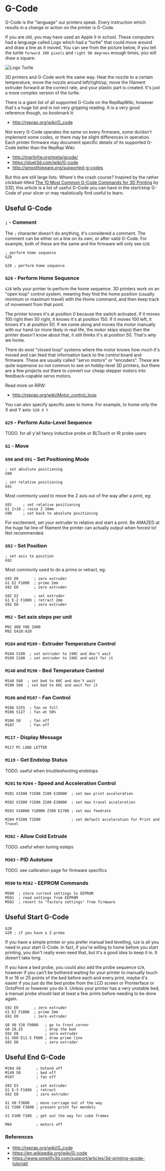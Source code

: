 # G-Code

G-Code is the "language" our printers speak. Every instruction which results in a change or action on the printer is G-Code.

If you are old, you may have used an Apple II in school. These computers had a language called Logo which had a "turtle" that could move around and draw a line as it moved. You can see from the picture below, if you tell the turtle `forward 100 pixels` and `right 90 degrees` enough times, you will draw a square:

![Logo Turtle](https://theantiroom.files.wordpress.com/2011/04/logo_turtle.jpg)

3D printers and G-Code work the same way. Heat the nozzle to a certain temperature, move the nozzle around left/right/up, move the filament extruder forward at the correct rate, and your plastic part is created. It's just a more complex version of the turtle.

There is a giant list of all supported G-Code on the RepRapWiki, however that's a huge list and is not very gripping reading. It is a very good reference though, so bookmark it:

* http://reprap.org/wiki/G_code

Not every G-Code operates the same on every firmware, some do/don't implement some codes, or there may be slight differences in operation. Each printer firmware may document specific details of its supported G-Code better than the RepRap Wiki:

* http://marlinfw.org/meta/gcode/
* https://duet3d.com/wiki/G-code
* http://smoothieware.org/supported-g-codes

But this are still large lists. Where's the crash course? Inspired by the rather clickbait-titled [The 10 Most Common G-Code Commands for 3D Printing](https://www.simplify3d.com/support/articles/3d-printing-gcode-tutorial/) by S3D, this article is a list of useful G-Code you can have in the start/stop G-Code of your slicer or may realistically find useful to learn.

## Useful G-Code

### `;` - Comment

The `;` character doesn't do anything, it's considered a comment. The comment can be either on a line on its own, or after valid G-Code. For example, both of these are the same and the firmware will only see `G28`:

~~~
; perform home sequence
G28
~~~

~~~
G28 ; perform home sequence
~~~

### `G28` - Perform Home Sequence

`G28` tells your printer to perform the home sequence. 3D printers work on an "open loop" control system, meaning they find the home position (usually minimum or maximum travel) with the Home command, and then keep track of movement from that point.

The printer knows it's at position 0 because the switch activated. If it moves 100 right then 50 right, it knows it's at position 150. If it moves 100 left, it knows it's at position 50. If we come along and moves the motor manually with our hand (or more likely in real life, the motor skips steps) then the printer doesn't know about that, it still thinks it's at position 50. That's why we home.

There do exist "closed loop" systems where the motor knows how much it's moved and can feed that information back to the control board and firmware. These are usually called "servo motors" or "encoders". These are quite expensive so not common to see on hobby-level 3D printers, but there are a few projects out there to convert our cheap stepper motors into feedback-capable servo motors.

Read more on RRW:

* http://reprap.org/wiki/Motor_control_loop

You can also specify specific axes to home. For example, to home only the X and Y axis: `G28 X Y`

### `G29` - Perform Auto-Level Sequence

TODO. for all y'all fancy inductive probe or BLTouch or IR probe users

### `G1` - Move

### `G90` and `G91` - Set Positioning Mode

~~~
; set absolute positioning
G90

; set relative positioning
G91
~~~

Most commonly used to move the Z axis out of the way after a print, eg:

~~~
G91     ; set relative positioning
G1 Z+10 ; raise Z 10mm
G90     ; set back to absolute positioning
~~~

For excitement, set your extruder to relative and start a print. Be AMAZED at the huge fat line of filament the printer can actually output when forced to! Not recommended.

### `G92` - Set Position

~~~
; set axis to position
G92
~~~

Most commonly used to do a prime or retract, eg:

~~~
G92 E0       ; zero extruder
G1 E2 F1800  ; prime 2mm
G92 E0       ; zero extruder
~~~

~~~
G92 E2       ; set extruder
G1 E-2 F1800 ; retract 2mm
G92 E0       ; zero extruder
~~~

### `M92` - Set axis steps per unit

~~~
M92 X80 Y80 Z400
M92 E420:420
~~~

### `M104` and `M109` - Extruder Temperature Control

~~~
M104 S190  ; set extruder to 190C and don't wait
M109 S190  ; set extruder to 190C and wait for it
~~~

### `M140` and `M190` - Bed Temperature Control

~~~
M140 S60  ; set bed to 60C and don't wait
M190 S60  ; set bed to 60C and wait for it
~~~

### `M106` and `M107` - Fan Control

~~~
M106 S255  ; fan on full
M106 S127  ; fan at 50%

M106 S0    ; fan off
M107       ; fan off
~~~

### `M117` - Display Message

~~~
M117 PC LOAD LETTER
~~~

### `M119` - Get Endstop Status

TODO. useful when troubleshooting endstops

### `M201` to `M204` - Speed and Acceleration Control

~~~
M201 X1500 Y1500 Z100 E10000  ; set max print acceleration

M202 X1500 Y1500 Z100 E10000  ; set max travel acceleration

M203 X18000 Y18000 Z300 E2700 ; set max feedrate

M204 P1500 T1500              ; set default acceleration for Print and Travel
~~~

### `M302` - Allow Cold Extrude

TODO. useful when tuning esteps

### `M303` - PID Autotune

TODO. see calibration page for firmware specifics

### `M500` to `M502` - EEPROM Commands

~~~
M500  ; store current settings to EEPROM
M501  ; read settings from EEPROM
M502  ; revert to "factory settings" from firmware
~~~

## Useful Start G-Code

~~~
G28
G29 ; if you have a Z probe
~~~

If you have a simple printer or you prefer manual bed levelling, `G28` is all you need in your start G-Code. In fact, if you're willing to home before you start printing, you don't really even need that, but it's a good idea to keep it in. It doesn't take long.

If you have a bed probe, you could also add the probe sequence `G29`, however if you can't be bothered waiting for your printer to manually touch 9 or 16 or 25 points of the bed before each and every print, maybe it's easier if you just do the bed probe from the LCD screen or Pronterface or OctoPrint or however you do it. Unless your printer has a very unstable bed, a manual probe should last at least a few prints before needing to be done again.

~~~
G92 E0       ; zero extruder
G1 E2 F1800  ; prime 2mm
G92 E0       ; zero extruder
~~~

~~~
G0 X0 Y20 F9000   ; go to front corner
G0 Z0.25          ; drop the bed
G92 E0            ; zero extruder
G1 X60 E12.5 F600 ; draw prime line
G92 E0            ; zero extruder
~~~

## Useful End G-Code

~~~
M104 S0       ; hotend off
M140 S0       ; bed off
M107          ; fan off
~~~

~~~
G92 E3        ; set extruder
G1 E-3 F1800  ; retract
G92 E0        ; zero extruder
~~~

~~~
G1 X0 F3600   ; move carriage out of the way
G1 Y200 F3600 ; present print for mendels
~~~

~~~
G1 X100 Y180  ; get out the way for cube frames
~~~

~~~
M84           ; motors off
~~~

### References

* http://reprap.org/wiki/G_code
* https://en.wikipedia.org/wiki/G-code
* https://www.simplify3d.com/support/articles/3d-printing-gcode-tutorial/
